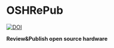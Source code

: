 <!--
 - SPDX-FileCopyrightText: © 2025 Contributors to the OSHRePub project
 - SPDX-License-Identifier: AGPL-3.0-only
-->
# OSHRePub
[![DOI](https://zenodo.org/badge/921198783.svg)](https://doi.org/10.5281/zenodo.14732346)

**Review&Publish open source hardware**
